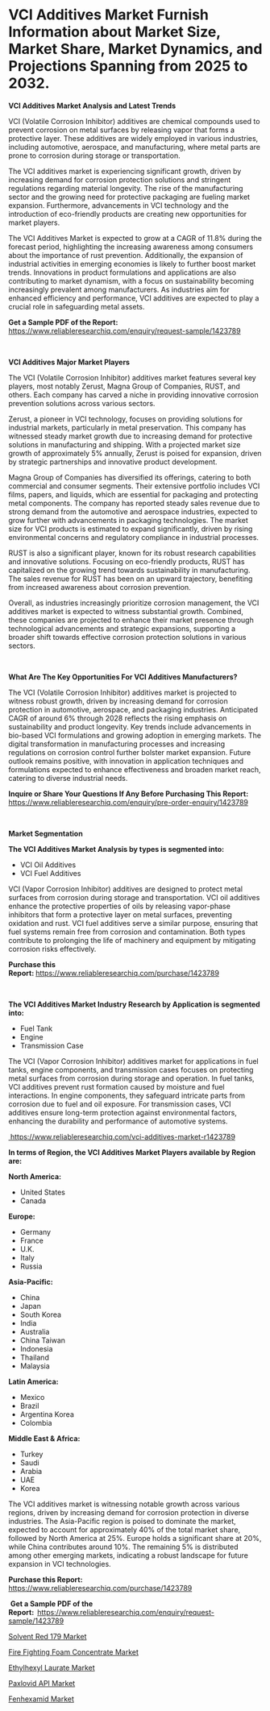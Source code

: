 <p><h1>VCI Additives Market Furnish Information about Market Size, Market Share, Market Dynamics, and Projections Spanning from 2025 to 2032.</h1></p><p><strong>VCI Additives Market Analysis and Latest Trends</strong></p>
<p><p>VCI (Volatile Corrosion Inhibitor) additives are chemical compounds used to prevent corrosion on metal surfaces by releasing vapor that forms a protective layer. These additives are widely employed in various industries, including automotive, aerospace, and manufacturing, where metal parts are prone to corrosion during storage or transportation.</p><p>The VCI additives market is experiencing significant growth, driven by increasing demand for corrosion protection solutions and stringent regulations regarding material longevity. The rise of the manufacturing sector and the growing need for protective packaging are fueling market expansion. Furthermore, advancements in VCI technology and the introduction of eco-friendly products are creating new opportunities for market players.</p><p>The VCI Additives Market is expected to grow at a CAGR of 11.8% during the forecast period, highlighting the increasing awareness among consumers about the importance of rust prevention. Additionally, the expansion of industrial activities in emerging economies is likely to further boost market trends. Innovations in product formulations and applications are also contributing to market dynamism, with a focus on sustainability becoming increasingly prevalent among manufacturers. As industries aim for enhanced efficiency and performance, VCI additives are expected to play a crucial role in safeguarding metal assets.</p></p>
<p><strong>Get a Sample PDF of the Report:&nbsp;</strong> <a href="https://www.reliableresearchiq.com/enquiry/request-sample/1423789?utm_campaign=1087&utm_medium=2&utm_source=Github&utm_content=ia&utm_term=02042025&utm_id=vci-additives">https://www.reliableresearchiq.com/enquiry/request-sample/1423789</a></p>
<p>&nbsp;</p>
<p><strong>VCI Additives Major Market Players</strong></p>
<p><p>The VCI (Volatile Corrosion Inhibitor) additives market features several key players, most notably Zerust, Magna Group of Companies, RUST, and others. Each company has carved a niche in providing innovative corrosion prevention solutions across various sectors.</p><p>Zerust, a pioneer in VCI technology, focuses on providing solutions for industrial markets, particularly in metal preservation. This company has witnessed steady market growth due to increasing demand for protective solutions in manufacturing and shipping. With a projected market size growth of approximately 5% annually, Zerust is poised for expansion, driven by strategic partnerships and innovative product development.</p><p>Magna Group of Companies has diversified its offerings, catering to both commercial and consumer segments. Their extensive portfolio includes VCI films, papers, and liquids, which are essential for packaging and protecting metal components. The company has reported steady sales revenue due to strong demand from the automotive and aerospace industries, expected to grow further with advancements in packaging technologies. The market size for VCI products is estimated to expand significantly, driven by rising environmental concerns and regulatory compliance in industrial processes.</p><p>RUST is also a significant player, known for its robust research capabilities and innovative solutions. Focusing on eco-friendly products, RUST has capitalized on the growing trend towards sustainability in manufacturing. The sales revenue for RUST has been on an upward trajectory, benefiting from increased awareness about corrosion prevention.</p><p>Overall, as industries increasingly prioritize corrosion management, the VCI additives market is expected to witness substantial growth. Combined, these companies are projected to enhance their market presence through technological advancements and strategic expansions, supporting a broader shift towards effective corrosion protection solutions in various sectors.</p></p>
<p>&nbsp;</p>
<p><strong>What Are The Key Opportunities For VCI Additives Manufacturers?</strong></p>
<p><p>The VCI (Volatile Corrosion Inhibitor) additives market is projected to witness robust growth, driven by increasing demand for corrosion protection in automotive, aerospace, and packaging industries. Anticipated CAGR of around 6% through 2028 reflects the rising emphasis on sustainability and product longevity. Key trends include advancements in bio-based VCI formulations and growing adoption in emerging markets. The digital transformation in manufacturing processes and increasing regulations on corrosion control further bolster market expansion. Future outlook remains positive, with innovation in application techniques and formulations expected to enhance effectiveness and broaden market reach, catering to diverse industrial needs.</p></p>
<p><strong>Inquire or Share Your Questions If Any Before Purchasing This Report:</strong> <a href="https://www.reliableresearchiq.com/enquiry/pre-order-enquiry/1423789?utm_campaign=1087&utm_medium=2&utm_source=Github&utm_content=ia&utm_term=02042025&utm_id=vci-additives">https://www.reliableresearchiq.com/enquiry/pre-order-enquiry/1423789</a></p>
<p>&nbsp;</p>
<p><strong>Market Segmentation</strong></p>
<p><strong>The VCI Additives Market Analysis by types is segmented into:</strong></p>
<p><ul><li>VCI Oil Additives</li><li>VCI Fuel Additives</li></ul></p>
<p><p>VCI (Vapor Corrosion Inhibitor) additives are designed to protect metal surfaces from corrosion during storage and transportation. VCI oil additives enhance the protective properties of oils by releasing vapor-phase inhibitors that form a protective layer on metal surfaces, preventing oxidation and rust. VCI fuel additives serve a similar purpose, ensuring that fuel systems remain free from corrosion and contamination. Both types contribute to prolonging the life of machinery and equipment by mitigating corrosion risks effectively.</p></p>
<p><strong>Purchase this Report:&nbsp;</strong><a href="https://www.reliableresearchiq.com/purchase/1423789?utm_campaign=1087&utm_medium=2&utm_source=Github&utm_content=ia&utm_term=02042025&utm_id=vci-additives">https://www.reliableresearchiq.com/purchase/1423789</a></p>
<p>&nbsp;</p>
<p><strong>The VCI Additives Market Industry Research by Application is segmented into:</strong></p>
<p><ul><li>Fuel Tank</li><li>Engine</li><li>Transmission Case</li></ul></p>
<p><p>The VCI (Vapor Corrosion Inhibitor) additives market for applications in fuel tanks, engine components, and transmission cases focuses on protecting metal surfaces from corrosion during storage and operation. In fuel tanks, VCI additives prevent rust formation caused by moisture and fuel interactions. In engine components, they safeguard intricate parts from corrosion due to fuel and oil exposure. For transmission cases, VCI additives ensure long-term protection against environmental factors, enhancing the durability and performance of automotive systems.</p></p>
<p><a href="https://www.reliableresearchiq.com/vci-additives-market-r1423789?utm_campaign=1087&utm_medium=2&utm_source=Github&utm_content=ia&utm_term=02042025&utm_id=vci-additives">&nbsp;https://www.reliableresearchiq.com/vci-additives-market-r1423789</a></p>
<p><strong>In terms of Region, the VCI Additives Market Players available by Region are:</strong></p>
<p>
    <p> <strong> North America: </strong>
        <ul>
            <li>United States</li>
            <li>Canada</li>
        </ul>
        </p> 
    <p> <strong> Europe: </strong>
        <ul>
            <li>Germany</li>
            <li>France</li>
            <li>U.K.</li>
            <li>Italy</li>
            <li>Russia</li>
        </ul>
        </p> 
    <p> <strong> Asia-Pacific: </strong>
        <ul>
            <li>China</li>
            <li>Japan</li>
            <li>South Korea</li>
            <li>India</li>
            <li>Australia</li>
            <li>China Taiwan</li>
            <li>Indonesia</li>
            <li>Thailand</li>
            <li>Malaysia</li>
        </ul>
        </p> 
    <p> <strong> Latin America: </strong>
        <ul>
            <li>Mexico</li>
            <li>Brazil</li>
            <li>Argentina Korea</li>
            <li>Colombia</li>
        </ul>
        </p> 
    <p> <strong> Middle East & Africa: </strong>
        <ul>
            <li>Turkey</li>
            <li>Saudi</li>
            <li>Arabia</li>
            <li>UAE</li>
            <li>Korea</li>
        </ul>
    </p>
    </p>
<p><p>The VCI additives market is witnessing notable growth across various regions, driven by increasing demand for corrosion protection in diverse industries. The Asia-Pacific region is poised to dominate the market, expected to account for approximately 40% of the total market share, followed by North America at 25%. Europe holds a significant share at 20%, while China contributes around 10%. The remaining 5% is distributed among other emerging markets, indicating a robust landscape for future expansion in VCI technologies.</p></p>
<p><strong>Purchase this Report: </strong><a href="https://www.reliableresearchiq.com/purchase/1423789?utm_campaign=1087&utm_medium=2&utm_source=Github&utm_content=ia&utm_term=02042025&utm_id=vci-additives">https://www.reliableresearchiq.com/purchase/1423789</a></p>
<p>&nbsp;<strong>Get a Sample PDF of the Report:&nbsp;&nbsp;</strong><a href="https://www.reliableresearchiq.com/enquiry/request-sample/1423789?utm_campaign=1087&utm_medium=2&utm_source=Github&utm_content=ia&utm_term=02042025&utm_id=vci-additives">https://www.reliableresearchiq.com/enquiry/request-sample/1423789</a></p>
<p><strong></strong></p>
<p><p><a href="https://github.com/linnuripat/Market-Research-Report-List-1/blob/main/solvent-red-179-market.md?utm_campaign=1087&utm_medium=2&utm_source=Github&utm_content=ia&utm_term=02042025&utm_id=vci-additives">Solvent Red 179 Market</a></p><p><a href="https://github.com/larotnanonhx/Market-Research-Report-List-1/blob/main/fire-fighting-foam-concentrate-market.md?utm_campaign=1087&utm_medium=2&utm_source=Github&utm_content=ia&utm_term=02042025&utm_id=vci-additives">Fire Fighting Foam Concentrate Market</a></p><p><a href="https://github.com/bibzmuiko/Market-Research-Report-List-1/blob/main/ethylhexyl-laurate-market.md?utm_campaign=1087&utm_medium=2&utm_source=Github&utm_content=ia&utm_term=02042025&utm_id=vci-additives">Ethylhexyl Laurate Market</a></p><p><a href="https://github.com/kumadenthela/Market-Research-Report-List-1/blob/main/paxlovid-api-market.md?utm_campaign=1087&utm_medium=2&utm_source=Github&utm_content=ia&utm_term=02042025&utm_id=vci-additives">Paxlovid API Market</a></p><p><a href="https://github.com/ikokwuihepa/Market-Research-Report-List-1/blob/main/fenhexamid-market.md?utm_campaign=1087&utm_medium=2&utm_source=Github&utm_content=ia&utm_term=02042025&utm_id=vci-additives">Fenhexamid Market</a></p></p>